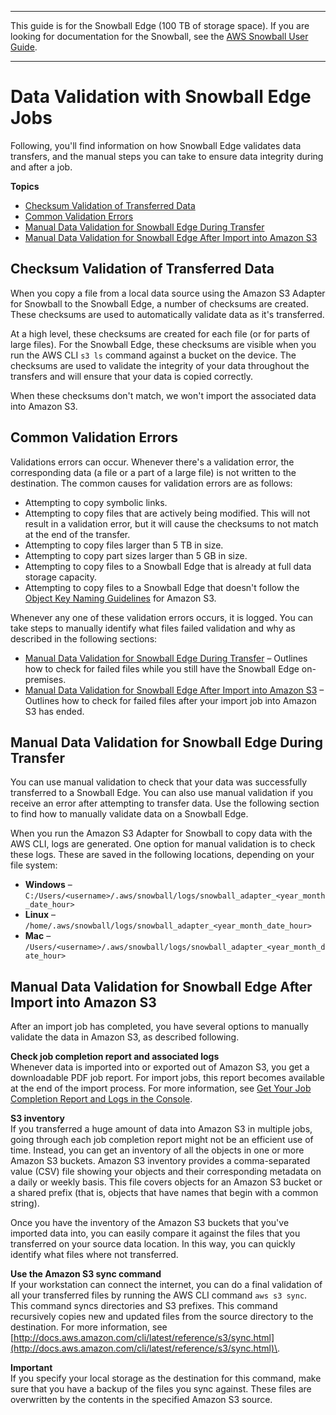 --------

This guide is for the Snowball Edge \(100 TB of storage space\)\. If you are looking for documentation for the Snowball, see the [AWS Snowball User Guide](http://docs.aws.amazon.com/snowball/latest/ug/whatissnowball.html)\.

--------

# Data Validation with Snowball Edge Jobs<a name="validation"></a>

Following, you'll find information on how Snowball Edge validates data transfers, and the manual steps you can take to ensure data integrity during and after a job\.

**Topics**
+ [Checksum Validation of Transferred Data](#snowball-edge-checksums)
+ [Common Validation Errors](#validation-error-causes)
+ [Manual Data Validation for Snowball Edge During Transfer](#manual-validation-device)
+ [Manual Data Validation for Snowball Edge After Import into Amazon S3](#manual-validation-s3)

## Checksum Validation of Transferred Data<a name="snowball-edge-checksums"></a>

When you copy a file from a local data source using the Amazon S3 Adapter for Snowball to the Snowball Edge, a number of checksums are created\. These checksums are used to automatically validate data as it's transferred\.

At a high level, these checksums are created for each file \(or for parts of large files\)\. For the Snowball Edge, these checksums are visible when you run the AWS CLI `s3 ls` command against a bucket on the device\. The checksums are used to validate the integrity of your data throughout the transfers and will ensure that your data is copied correctly\.

When these checksums don't match, we won't import the associated data into Amazon S3\.

## Common Validation Errors<a name="validation-error-causes"></a>

Validations errors can occur\. Whenever there's a validation error, the corresponding data \(a file or a part of a large file\) is not written to the destination\. The common causes for validation errors are as follows:
+ Attempting to copy symbolic links\.
+ Attempting to copy files that are actively being modified\. This will not result in a validation error, but it will cause the checksums to not match at the end of the transfer\.
+ Attempting to copy files larger than 5 TB in size\.
+ Attempting to copy part sizes larger than 5 GB in size\.
+ Attempting to copy files to a Snowball Edge that is already at full data storage capacity\.
+ Attempting to copy files to a Snowball Edge that doesn't follow the [Object Key Naming Guidelines](http://docs.aws.amazon.com/AmazonS3/latest/dev/UsingMetadata.html#object-key-guidelines) for Amazon S3\.

Whenever any one of these validation errors occurs, it is logged\. You can take steps to manually identify what files failed validation and why as described in the following sections:
+ [Manual Data Validation for Snowball Edge During Transfer](#manual-validation-device) – Outlines how to check for failed files while you still have the Snowball Edge on\-premises\.
+ [Manual Data Validation for Snowball Edge After Import into Amazon S3](#manual-validation-s3) – Outlines how to check for failed files after your import job into Amazon S3 has ended\.

## Manual Data Validation for Snowball Edge During Transfer<a name="manual-validation-device"></a>

You can use manual validation to check that your data was successfully transferred to a Snowball Edge\. You can also use manual validation if you receive an error after attempting to transfer data\. Use the following section to find how to manually validate data on a Snowball Edge\.

When you run the Amazon S3 Adapter for Snowball to copy data with the AWS CLI, logs are generated\. One option for manual validation is to check these logs\. These are saved in the following locations, depending on your file system:
+ **Windows** – `C:/Users/<username>/.aws/snowball/logs/snowball_adapter_<year_month_date_hour>`
+ **Linux** – `/home/.aws/snowball/logs/snowball_adapter_<year_month_date_hour>`
+ **Mac** – `/Users/<username>/.aws/snowball/logs/snowball_adapter_<year_month_date_hour>`

## Manual Data Validation for Snowball Edge After Import into Amazon S3<a name="manual-validation-s3"></a>

After an import job has completed, you have several options to manually validate the data in Amazon S3, as described following\.

**Check job completion report and associated logs**  
Whenever data is imported into or exported out of Amazon S3, you get a downloadable PDF job report\. For import jobs, this report becomes available at the end of the import process\. For more information, see [Get Your Job Completion Report and Logs in the Console](report.md)\.

**S3 inventory**  
If you transferred a huge amount of data into Amazon S3 in multiple jobs, going through each job completion report might not be an efficient use of time\. Instead, you can get an inventory of all the objects in one or more Amazon S3 buckets\. Amazon S3 inventory provides a comma\-separated value \(CSV\) file showing your objects and their corresponding metadata on a daily or weekly basis\. This file covers objects for an Amazon S3 bucket or a shared prefix \(that is, objects that have names that begin with a common string\)\.

Once you have the inventory of the Amazon S3 buckets that you've imported data into, you can easily compare it against the files that you transferred on your source data location\. In this way, you can quickly identify what files where not transferred\.

**Use the Amazon S3 sync command**  
If your workstation can connect the internet, you can do a final validation of all your transferred files by running the AWS CLI command `aws s3 sync`\. This command syncs directories and S3 prefixes\. This command recursively copies new and updated files from the source directory to the destination\. For more information, see [http://docs.aws.amazon.com/cli/latest/reference/s3/sync.html](http://docs.aws.amazon.com/cli/latest/reference/s3/sync.html)\.

**Important**  
If you specify your local storage as the destination for this command, make sure that you have a backup of the files you sync against\. These files are overwritten by the contents in the specified Amazon S3 source\.